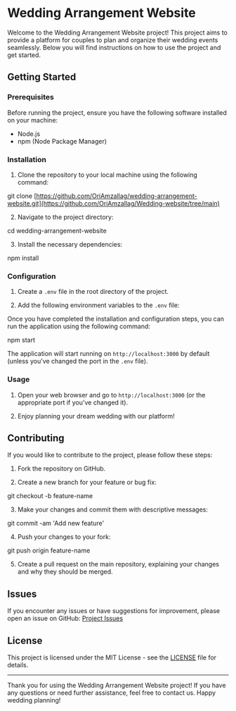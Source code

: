 # Wedding Arrangement Website

Welcome to the Wedding Arrangement Website project! This project aims to provide a platform for couples to plan and organize their wedding events seamlessly. Below you will find instructions on how to use the project and get started.

## Getting Started

### Prerequisites

Before running the project, ensure you have the following software installed on your machine:

- Node.js
- npm (Node Package Manager)

### Installation

1. Clone the repository to your local machine using the following command:

git clone [https://github.com/OriAmzallag/wedding-arrangement-website.git](https://github.com/OriAmzallag/Wedding-website/tree/main)

2. Navigate to the project directory:

cd wedding-arrangement-website

3. Install the necessary dependencies:

npm install


### Configuration

1. Create a `.env` file in the root directory of the project.

2. Add the following environment variables to the `.env` file:

Once you have completed the installation and configuration steps, you can run the application using the following command:

npm start

The application will start running on `http://localhost:3000` by default (unless you've changed the port in the `.env` file).

### Usage

1. Open your web browser and go to `http://localhost:3000` (or the appropriate port if you've changed it).


4. Enjoy planning your dream wedding with our platform!

## Contributing

If you would like to contribute to the project, please follow these steps:

1. Fork the repository on GitHub.

2. Create a new branch for your feature or bug fix:

git checkout -b feature-name

3. Make your changes and commit them with descriptive messages:

git commit -am 'Add new feature'

4. Push your changes to your fork:

git push origin feature-name

5. Create a pull request on the main repository, explaining your changes and why they should be merged.

## Issues

If you encounter any issues or have suggestions for improvement, please open an issue on GitHub: [Project Issues](https://github.com/your-username/wedding-arrangement-website/issues)

## License

This project is licensed under the MIT License - see the [LICENSE](LICENSE) file for details.

---

Thank you for using the Wedding Arrangement Website project! If you have any questions or need further assistance, feel free to contact us. Happy wedding planning!
